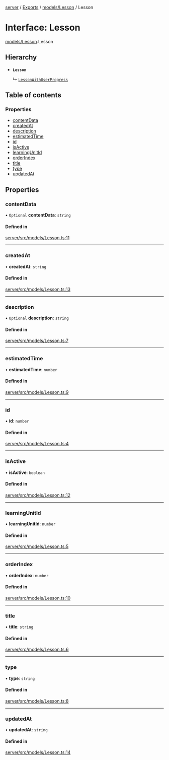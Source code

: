 [server](../README.md) / [Exports](../modules.md) / [models/Lesson](../modules/models_Lesson.md) / Lesson

# Interface: Lesson

[models/Lesson](../modules/models_Lesson.md).Lesson

## Hierarchy

- **`Lesson`**

  ↳ [`LessonWithUserProgress`](models_Lesson.LessonWithUserProgress.md)

## Table of contents

### Properties

- [contentData](models_Lesson.Lesson.md#contentdata)
- [createdAt](models_Lesson.Lesson.md#createdat)
- [description](models_Lesson.Lesson.md#description)
- [estimatedTime](models_Lesson.Lesson.md#estimatedtime)
- [id](models_Lesson.Lesson.md#id)
- [isActive](models_Lesson.Lesson.md#isactive)
- [learningUnitId](models_Lesson.Lesson.md#learningunitid)
- [orderIndex](models_Lesson.Lesson.md#orderindex)
- [title](models_Lesson.Lesson.md#title)
- [type](models_Lesson.Lesson.md#type)
- [updatedAt](models_Lesson.Lesson.md#updatedat)

## Properties

### contentData

• `Optional` **contentData**: `string`

#### Defined in

[server/src/models/Lesson.ts:11](https://github.com/niklas-joh/french-learning-platform/blob/df287cd90d2fc20ebbe1da4bb7d2c97b195a5de7/server/src/models/Lesson.ts#L11)

___

### createdAt

• **createdAt**: `string`

#### Defined in

[server/src/models/Lesson.ts:13](https://github.com/niklas-joh/french-learning-platform/blob/df287cd90d2fc20ebbe1da4bb7d2c97b195a5de7/server/src/models/Lesson.ts#L13)

___

### description

• `Optional` **description**: `string`

#### Defined in

[server/src/models/Lesson.ts:7](https://github.com/niklas-joh/french-learning-platform/blob/df287cd90d2fc20ebbe1da4bb7d2c97b195a5de7/server/src/models/Lesson.ts#L7)

___

### estimatedTime

• **estimatedTime**: `number`

#### Defined in

[server/src/models/Lesson.ts:9](https://github.com/niklas-joh/french-learning-platform/blob/df287cd90d2fc20ebbe1da4bb7d2c97b195a5de7/server/src/models/Lesson.ts#L9)

___

### id

• **id**: `number`

#### Defined in

[server/src/models/Lesson.ts:4](https://github.com/niklas-joh/french-learning-platform/blob/df287cd90d2fc20ebbe1da4bb7d2c97b195a5de7/server/src/models/Lesson.ts#L4)

___

### isActive

• **isActive**: `boolean`

#### Defined in

[server/src/models/Lesson.ts:12](https://github.com/niklas-joh/french-learning-platform/blob/df287cd90d2fc20ebbe1da4bb7d2c97b195a5de7/server/src/models/Lesson.ts#L12)

___

### learningUnitId

• **learningUnitId**: `number`

#### Defined in

[server/src/models/Lesson.ts:5](https://github.com/niklas-joh/french-learning-platform/blob/df287cd90d2fc20ebbe1da4bb7d2c97b195a5de7/server/src/models/Lesson.ts#L5)

___

### orderIndex

• **orderIndex**: `number`

#### Defined in

[server/src/models/Lesson.ts:10](https://github.com/niklas-joh/french-learning-platform/blob/df287cd90d2fc20ebbe1da4bb7d2c97b195a5de7/server/src/models/Lesson.ts#L10)

___

### title

• **title**: `string`

#### Defined in

[server/src/models/Lesson.ts:6](https://github.com/niklas-joh/french-learning-platform/blob/df287cd90d2fc20ebbe1da4bb7d2c97b195a5de7/server/src/models/Lesson.ts#L6)

___

### type

• **type**: `string`

#### Defined in

[server/src/models/Lesson.ts:8](https://github.com/niklas-joh/french-learning-platform/blob/df287cd90d2fc20ebbe1da4bb7d2c97b195a5de7/server/src/models/Lesson.ts#L8)

___

### updatedAt

• **updatedAt**: `string`

#### Defined in

[server/src/models/Lesson.ts:14](https://github.com/niklas-joh/french-learning-platform/blob/df287cd90d2fc20ebbe1da4bb7d2c97b195a5de7/server/src/models/Lesson.ts#L14)
